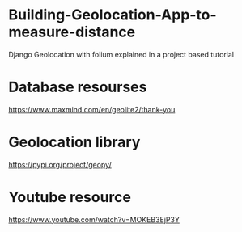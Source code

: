 # Building-Geolocation-App-to-measure-distance

Django Geolocation with folium explained in a project based tutorial

# Database resourses

https://www.maxmind.com/en/geolite2/thank-you

# Geolocation library

https://pypi.org/project/geopy/

# Youtube resource

https://www.youtube.com/watch?v=MOKEB3EjP3Y
